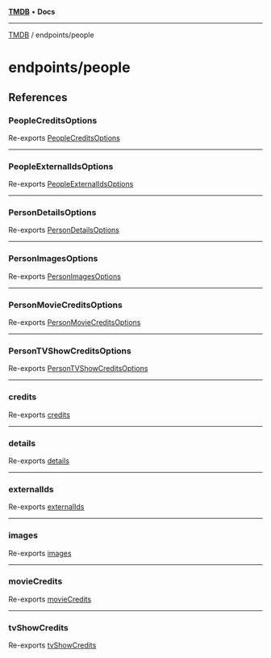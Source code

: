 [**TMDB**](../../README.md) • **Docs**

***

[TMDB](../../README.md) / endpoints/people

# endpoints/people

## References

### PeopleCreditsOptions

Re-exports [PeopleCreditsOptions](credits/type-aliases/PeopleCreditsOptions.md)

***

### PeopleExternalIdsOptions

Re-exports [PeopleExternalIdsOptions](external-ids/type-aliases/PeopleExternalIdsOptions.md)

***

### PersonDetailsOptions

Re-exports [PersonDetailsOptions](details/type-aliases/PersonDetailsOptions.md)

***

### PersonImagesOptions

Re-exports [PersonImagesOptions](images/type-aliases/PersonImagesOptions.md)

***

### PersonMovieCreditsOptions

Re-exports [PersonMovieCreditsOptions](movie-credits/type-aliases/PersonMovieCreditsOptions.md)

***

### PersonTVShowCreditsOptions

Re-exports [PersonTVShowCreditsOptions](tv-credits/type-aliases/PersonTVShowCreditsOptions.md)

***

### credits

Re-exports [credits](credits/functions/credits.md)

***

### details

Re-exports [details](details/functions/details.md)

***

### externalIds

Re-exports [externalIds](external-ids/functions/externalIds.md)

***

### images

Re-exports [images](images/functions/images.md)

***

### movieCredits

Re-exports [movieCredits](movie-credits/functions/movieCredits.md)

***

### tvShowCredits

Re-exports [tvShowCredits](tv-credits/functions/tvShowCredits.md)
